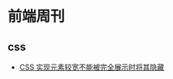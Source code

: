 # 前端周刊

## css

* [CSS 实现元素较宽不能被完全展示时将其隐藏](https://www.varnull.cn/css-hide-element-when-cannot-fully-displayed/)
